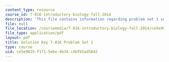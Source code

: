 ```yaml
---
content_type: resource
course_id: 7-016-introductory-biology-fall-2014
description: 'This file contains information regarding problem set 1 solution. '
file: null
file_location: /coursemedia/7-016-introductory-biology-fall-2014/ce5e9825f1715ebe4b34c4bfb5ad5042_MIT7_016F14_Pset1S.pdf
file_type: application/pdf
layout: pdf
title: Solution Key 7.016 Problem Set 1
type: course
uid: ce5e9825-f171-5ebe-4b34-c4bfb5ad5042
---
```

